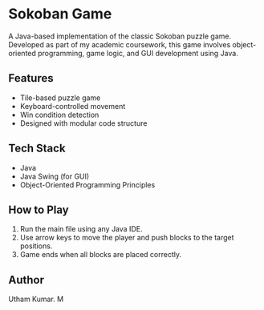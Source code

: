 # Sokoban Game

A Java-based implementation of the classic Sokoban puzzle game. Developed as part of my academic coursework, this game involves object-oriented programming, game logic, and GUI development using Java.

## Features
- Tile-based puzzle game
- Keyboard-controlled movement
- Win condition detection
- Designed with modular code structure

## Tech Stack
- Java
- Java Swing (for GUI)
- Object-Oriented Programming Principles

## How to Play
1. Run the main file using any Java IDE.
2. Use arrow keys to move the player and push blocks to the target positions.
3. Game ends when all blocks are placed correctly.



## Author
Utham Kumar. M

